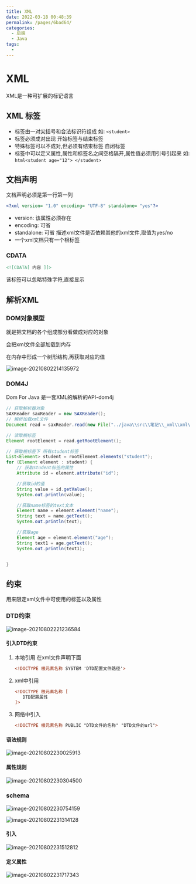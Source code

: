 ```yaml
---
title: XML
date: 2022-03-18 00:48:39
permalink: /pages/6bad64/
categories:
  - 后端
  - Java
tags:
  - 
---
```

# XML

XML是一种可扩展的标记语言

## XML 标签

- 标签由一对尖括号和合法标识符组成 如: `<student>`
- 标签必须成对出现 开始标签与结束标签
- 特殊标签可以不成对,但必须有结束标签  自闭标签
- 标签中可以定义属性,属性和标签名之间空格隔开,属性值必须用引号引起来  如: ```html<student age="12"> </student>```

## 文档声明

文档声明必须是第一行第一列

```xml
<?xml version= "1.0" encoding= "UTF-8" standalone= "yes"?>
```

- version: 该属性必须存在
- encoding: 可省
- standalone: 可省  描述xml文件是否依赖其他的xml文件,取值为yes/no
- 一个xml文档只有一个根标签

### CDATA

```xml
<![CDATA[ 内容 ]]>
```

该标签可以忽略特殊字符,直接显示



## 解析XML

### DOM对象模型

就是把文档的各个组成部分看做成对应的对象

会把xml文件全部加载到内存

在内存中形成一个树形结构,再获取对应的值

![image-20210802214135972](https://gitee.com/Iekrwh/md-images/raw/master/images/image-20210802214135972.png)

### DOM4J

Dom For Java 是一套XML的解析的API-dom4j

```java
// 获取解析器对象
SAXReader saxReader = new SAXReader();
// 解析加载xml文件
Document read = saxReader.read(new File("../java\\src\\笔记\\_xml\\xml\\student.xml"));

// 读取根标签
Element rootElement = read.getRootElement();

// 获取根标签下 所有student标签
List<Element> student = rootElement.elements("student");
for (Element element : student) {
    // 获取student标签的属性
    Attribute id = element.attribute("id");

    //获取id的值
    String value = id.getValue();
    System.out.println(value);

    //获取name标签的text文本
    Element name = element.element("name");
    String text = name.getText();
    System.out.println(text);

    //获取age
    Element age = element.element("age");
    String text1 = age.getText();
    System.out.println(text1);


}
```

## 约束

用来限定xml文件中可使用的标签以及属性

### DTD约束

![image-20210802221236584](https://gitee.com/Iekrwh/md-images/raw/master/images/image-20210802221236584.png)

#### 引入DTD约束

1. 本地引用 在xml文件声明下面

   ```xml
   <!DOCTYPE 根元素名称 SYSTEM 'DTD配置文件路径'>
   ```

 2. xml中引用 

    ```xml
    <!DOCTYPE 根元素名称 [
       DTD配置属性
    ]>
    ```

 3. 网络中引入 

    ```xml
    <!DOCTYPE 根元素名称 PUBLIC "DTD文件的名称" "DTD文件的url">
    ```

#### 语法规则

![image-20210802230025913](https://gitee.com/Iekrwh/md-images/raw/master/images/image-20210802230025913.png)

#### 属性规则


![image-20210802230304500](https://gitee.com/Iekrwh/md-images/raw/master/images/image-20210802230304500.png)



### schema 

![image-20210802230754159](https://gitee.com/Iekrwh/md-images/raw/master/images/image-20210802230754159.png)

![image-20210802231314128](https://gitee.com/Iekrwh/md-images/raw/master/images/image-20210802231314128.png)

#### 引入

![image-20210802231512812](https://gitee.com/Iekrwh/md-images/raw/master/images/image-20210802231512812.png)

#### 定义属性

![image-20210802231717343](https://gitee.com/Iekrwh/md-images/raw/master/images/image-20210802231717343.png)


